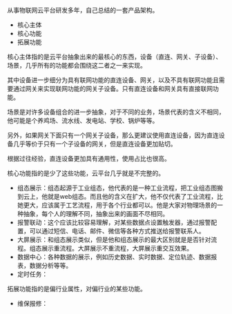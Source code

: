 
从事物联网云平台研发多年，自己总结的一套产品架构。

- 核心主体
- 核心功能
- 拓展功能
  
核心主体指的是云平台抽象出来的最核心的东西，设备（直连、网关、子设备）、场景，几乎所有的功能都会围绕这二者之一来实现。

其中设备进一步细分为具有联网功能的直连设备、网关，以及不具有联网功能且需要通过网关来实现联网功能的网关子设备。只有直连设备和网关具有直接联网功能。

场景是对许多设备组合的进一步抽象，对于不同的业务，场景代表的含义不相同，他可能是个养鸡场、流水线、发电站、学校、锅炉等等。

另外，如果网关下面只有一个网关子设备，那么更建议使用直连设备，因为直连设备几乎等价于只有一个子设备的网关，但是直连设备更加贴切。

根据过往经验，直连设备更加具有通用性，使用占比也很高。    
  
核心功能指的是少了这些功能，云平台几乎就是不完整的。

- 组态展示：组态起源于工业组态，他代表的是一种工业流程，把工业组态图搬到云上，他就是web组态。而且他的含义在扩大，他不仅代表了工业流程，比她更大，应该属于工艺流程，用于各个行业都可以。他是大家对物理场景的一种抽象，每个人的理解不同，抽象出来的画面不尽相同。
- 报警联动：这个应该比较容易理解，对某些数据点设置触发器，通过报警配置，可以通过短信、电话、邮件、微信等各种方式推送给报警联系人。
- 大屏展示：和组态展示类似，但是他和组态展示的最大区别就是是否针对流程。组态展示重流程。大屏展示不重流程，大屏展示重交互效果。
- 数据中心：各种数据的展示，例如历史数据、实时数据、定位轨迹、数据报表，数据分析等等。
- 定时任务：

拓展功能指的是偏行业属性，对偏行业的某些功能。

- 维保报修：
  


